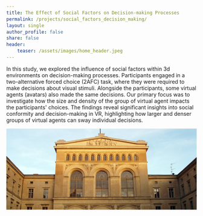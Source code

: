 ```yaml
---
title: The Effect of Social Factors on Decision-making Processes
permalink: /projects/social_factors_decision_making/
layout: single
author_profile: false
share: false
header:
    teaser: /assets/images/home_header.jpeg
---
```

In this study, we explored the influence of social factors within 3d environments on decision-making processes. Participants engaged in a two-alternative forced choice (2AFC) task, where they were required to make decisions about visual stimuli. Alongside the participants, some virtual agents (avatars) also made the same decisions. Our primary focus was to investigate how the size and density of the group of virtual agent impacts the participants' choices. The findings reveal significant insights into social conformity and decision-making in VR, highlighting how larger and denser groups of virtual agents can sway individual decisions.


<img src="../../assets/images/projects/image.jpeg" alt="some text">
